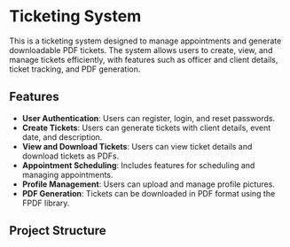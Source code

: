 # Ticketing System

This is a ticketing system designed to manage appointments and generate downloadable PDF tickets. The system allows users to create, view, and manage tickets efficiently, with features such as officer and client details, ticket tracking, and PDF generation.

## Features
- **User Authentication**: Users can register, login, and reset passwords.
- **Create Tickets**: Users can generate tickets with client details, event date, and description.
- **View and Download Tickets**: Users can view ticket details and download tickets as PDFs.
- **Appointment Scheduling**: Includes features for scheduling and managing appointments.
- **Profile Management**: Users can upload and manage profile pictures.
- **PDF Generation**: Tickets can be downloaded in PDF format using the FPDF library.

## Project Structure
